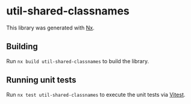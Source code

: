 # util-shared-classnames

This library was generated with [Nx](https://nx.dev).

## Building

Run `nx build util-shared-classnames` to build the library.

## Running unit tests

Run `nx test util-shared-classnames` to execute the unit tests via [Vitest](https://vitest.dev/).
